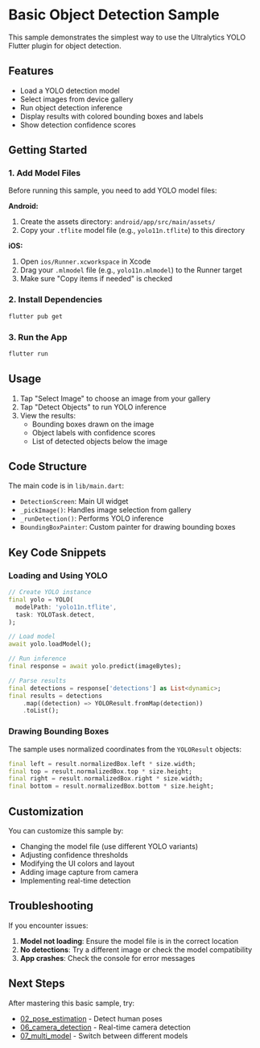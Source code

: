 # Basic Object Detection Sample

This sample demonstrates the simplest way to use the Ultralytics YOLO Flutter plugin for object detection.

## Features

- Load a YOLO detection model
- Select images from device gallery
- Run object detection inference
- Display results with colored bounding boxes and labels
- Show detection confidence scores

## Getting Started

### 1. Add Model Files

Before running this sample, you need to add YOLO model files:

**Android:**

1. Create the assets directory: `android/app/src/main/assets/`
2. Copy your `.tflite` model file (e.g., `yolo11n.tflite`) to this directory

**iOS:**

1. Open `ios/Runner.xcworkspace` in Xcode
2. Drag your `.mlmodel` file (e.g., `yolo11n.mlmodel`) to the Runner target
3. Make sure "Copy items if needed" is checked

### 2. Install Dependencies

```bash
flutter pub get
```

### 3. Run the App

```bash
flutter run
```

## Usage

1. Tap "Select Image" to choose an image from your gallery
2. Tap "Detect Objects" to run YOLO inference
3. View the results:
   - Bounding boxes drawn on the image
   - Object labels with confidence scores
   - List of detected objects below the image

## Code Structure

The main code is in `lib/main.dart`:

- `DetectionScreen`: Main UI widget
- `_pickImage()`: Handles image selection from gallery
- `_runDetection()`: Performs YOLO inference
- `BoundingBoxPainter`: Custom painter for drawing bounding boxes

## Key Code Snippets

### Loading and Using YOLO

```dart
// Create YOLO instance
final yolo = YOLO(
  modelPath: 'yolo11n.tflite',
  task: YOLOTask.detect,
);

// Load model
await yolo.loadModel();

// Run inference
final response = await yolo.predict(imageBytes);

// Parse results
final detections = response['detections'] as List<dynamic>;
final results = detections
    .map((detection) => YOLOResult.fromMap(detection))
    .toList();
```

### Drawing Bounding Boxes

The sample uses normalized coordinates from the `YOLOResult` objects:

```dart
final left = result.normalizedBox.left * size.width;
final top = result.normalizedBox.top * size.height;
final right = result.normalizedBox.right * size.width;
final bottom = result.normalizedBox.bottom * size.height;
```

## Customization

You can customize this sample by:

- Changing the model file (use different YOLO variants)
- Adjusting confidence thresholds
- Modifying the UI colors and layout
- Adding image capture from camera
- Implementing real-time detection

## Troubleshooting

If you encounter issues:

1. **Model not loading**: Ensure the model file is in the correct location
2. **No detections**: Try a different image or check the model compatibility
3. **App crashes**: Check the console for error messages

## Next Steps

After mastering this basic sample, try:

- [02_pose_estimation](../02_pose_estimation/) - Detect human poses
- [06_camera_detection](../06_camera_detection/) - Real-time camera detection
- [07_multi_model](../07_multi_model/) - Switch between different models
